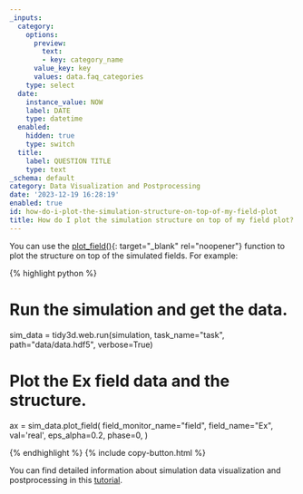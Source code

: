 ```yaml
---
_inputs:
  category:
    options:
      preview:
        text:
        - key: category_name
      value_key: key
      values: data.faq_categories
    type: select
  date:
    instance_value: NOW
    label: DATE
    type: datetime
  enabled:
    hidden: true
    type: switch
  title:
    label: QUESTION TITLE
    type: text
_schema: default
category: Data Visualization and Postprocessing
date: '2023-12-19 16:28:19'
enabled: true
id: how-do-i-plot-the-simulation-structure-on-top-of-my-field-plot
title: How do I plot the simulation structure on top of my field plot?
---
```


You can use the&nbsp;[plot\_field()](https://docs.flexcompute.com/projects/tidy3d/en/latest/_autosummary/tidy3d.SimulationData.html#tidy3d.SimulationData.plot_field){: target="_blank" rel="noopener"}&nbsp;function to plot the structure on top of the simulated fields. For example:

<div><div markdown class="code-snippet">{% highlight python %}

# Run the simulation and get the data.
sim_data = tidy3d.web.run(simulation, task_name="task", path="data/data.hdf5", verbose=True)

# Plot the Ex field data and the structure.
ax = sim_data.plot_field(
  field_monitor_name="field",
  field_name="Ex",
  val='real',
  eps_alpha=0.2,
  phase=0,
)

{% endhighlight %}
{% include copy-button.html %}</div><p>You can find detailed information about simulation data visualization and postprocessing in this <a href="https://www.flexcompute.com/tidy3d/examples/notebooks/VizData/">tutorial</a>.</p></div>
